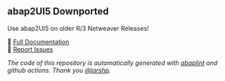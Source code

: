 ## abap2UI5 Downported
Use abap2UI5 on older R/3 Netweaver Releases!
<br>

📖 [Full Documentation](https://abap2ui5.github.io/docs/) <br>
🐛 [Report Issues](https://github.com/abap2UI5/abap2UI5/issues) 

_The code of this repository is automatically generated with [abaplint](https://abaplint.org/) and github actions. Thank you [@larshp](https://github.com/larshp)._
